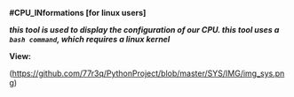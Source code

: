 **#CPU_INformations [for linux users]**

***this tool is used to display the configuration of our CPU.
this tool uses a ```bash command```, which requires a linux kernel***

**View:**

(https://github.com/77r3q/PythonProject/blob/master/SYS/IMG/img_sys.png)
